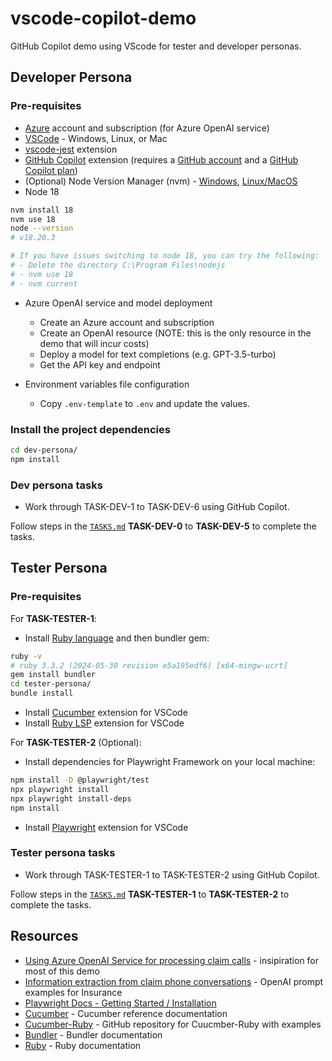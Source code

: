 # vscode-copilot-demo

GitHub Copilot demo using VScode for tester and developer personas.

## Developer Persona

### Pre-requisites

* [Azure](https://azure.microsoft.com/) account and subscription (for Azure OpenAI service)
* [VSCode](https://code.visualstudio.com/) - Windows, Linux, or Mac
* [vscode-jest](https://marketplace.visualstudio.com/items?itemName=Orta.vscode-jest) extension
* [GitHub Copilot](https://marketplace.visualstudio.com/items?itemName=GitHub.copilot) extension (requires a [GitHub account](https://github.com/) and a [GitHub Copilot plan](https://github.com/features/copilot))
* (Optional) Node Version Manager (nvm) - [Windows](https://github.com/coreybutler/nvm-windows), [Linux/MacOS](https://github.com/nvm-sh/nvm)
* Node 18

```sh
nvm install 18
nvm use 18
node --version
# v18.20.3

# If you have issues switching to node 18, you can try the following:
# - Delete the directory C:\Program Files\nodejs
# - nvm use 18
# - nvm current
```

* Azure OpenAI service and model deployment

  - Create an Azure account and subscription
  - Create an OpenAI resource (NOTE: this is the only resource in the demo that will incur costs)
  - Deploy a model for text completions (e.g. GPT-3.5-turbo)
  - Get the API key and endpoint

* Environment variables file configuration

  - Copy `.env-template` to `.env` and update the values.

### Install the project dependencies

```sh
cd dev-persona/ 
npm install
```

### Dev persona tasks

* Work through TASK-DEV-1 to TASK-DEV-6 using GitHub Copilot.

Follow steps in the [`TASKS.md`](./TASKS.md) **TASK-DEV-0** to **TASK-DEV-5** to complete the tasks.

## Tester Persona

### Pre-requisites

For **TASK-TESTER-1**:

* Install [Ruby language](https://www.ruby-lang.org/en/downloads/) and then bundler gem:

```sh
ruby -v
# ruby 3.3.2 (2024-05-30 revision e5a195edf6) [x64-mingw-ucrt]
gem install bundler
cd tester-persona/
bundle install
```

* Install [Cucumber](https://marketplace.visualstudio.com/items?itemName=CucumberOpen.cucumber-official) extension for VSCode
* Install [Ruby LSP](https://marketplace.visualstudio.com/items?itemName=Shopify.ruby-lsp) extension for VSCode

For **TASK-TESTER-2** (Optional):

* Install dependencies for Playwright Framework on your local machine:

```sh
npm install -D @playwright/test
npx playwright install
npx playwright install-deps
npm install
```

* Install [Playwright](https://marketplace.visualstudio.com/items?itemName=ms-playwright.playwright) extension for VSCode

### Tester persona tasks

* Work through TASK-TESTER-1 to TASK-TESTER-2 using GitHub Copilot.

Follow steps in the [`TASKS.md`](./TASKS.md) **TASK-TESTER-1** to **TASK-TESTER-2** to complete the tasks.

## Resources

* [Using Azure OpenAI Service for processing claim calls](https://clemenssiebler.com/posts/using-azure-openai-service-for-processing-claim-calls/) - insipiration for most of this demo
* [Information extraction from claim phone conversations](https://github.com/microsoft/openai-prompt-examples/blob/main/insurance/Information%20extraction%20from%20claim%20phone%20conversations.md) - OpenAI prompt examples for Insurance
* [Playwright Docs - Getting Started / Installation](https://playwright.dev/docs/intro)
* [Cucumber](https://cucumber.io/docs/cucumber/) - Cucumber reference documentation
* [Cucumber-Ruby](https://github.com/cucumber/cucumber-ruby) - GitHub repository for Cuucmber-Ruby with examples
* [Bundler](https://bundler.io/) - Bundler documentation
* [Ruby](https://www.ruby-lang.org/en/documentation/) - Ruby documentation
